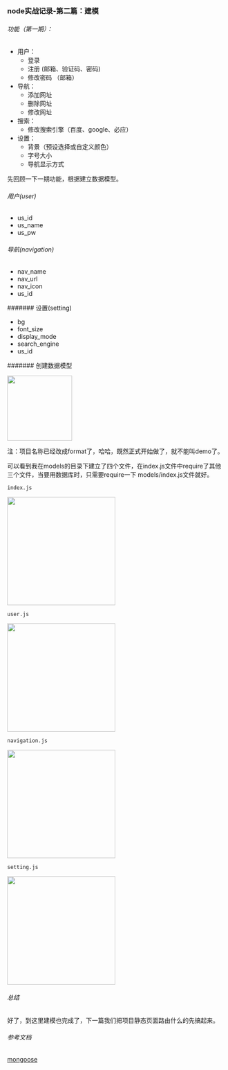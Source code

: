 ### node实战记录-第二篇：建模


###### 功能（第一期）：
- 用户：
  - 登录
  - 注册 (邮箱、验证码、密码)
  - 修改密码 （邮箱）	
- 导航：
  - 添加网址
  - 删除网址
  - 修改网址
- 搜索：
  - 修改搜索引擎（百度、google、必应）
- 设置：
  - 背景（预设选择或自定义颜色）
  - 字号大小
  - 导航显示方式
  
  
 
 先回顾一下一期功能，根据建立数据模型。
 
 
###### 用户(user)

- us_id
- us_name
- us_pw

###### 导航(navigation)

- nav_name
- nav_url
- nav_icon
- us_id

####### 设置(setting)

- bg
- font_size
- display_mode
- search_engine
- us_id


####### 创建数据模型


<img src="http://7xpwoh.com1.z0.glb.clouddn.com/16-6-8/1438611.jpg" width="150" />

注：项目名称已经改成format了，哈哈，既然正式开始做了，就不能叫demo了。

可以看到我在models的目录下建立了四个文件，在index.js文件中require了其他三个文件，当要用数据库时，只需要require一下 models/index.js文件就好。

`index.js`

<img src="http://7xpwoh.com1.z0.glb.clouddn.com/16-6-8/29801225.jpg" width="250" />

`user.js`

<img src="http://7xpwoh.com1.z0.glb.clouddn.com/16-6-8/63489595.jpg" width="250" />

`navigation.js`

<img src="http://7xpwoh.com1.z0.glb.clouddn.com/16-6-8/96980224.jpg" width="250" />

`setting.js`

<img src="http://7xpwoh.com1.z0.glb.clouddn.com/16-6-8/82056918.jpg" width="250" />



###### 总结

好了，到这里建模也完成了，下一篇我们把项目静态页面路由什么的先搞起来。

###### 参考文档

[mongoose](http://www.nodeclass.com/api/mongoose.html#guide_connections``)









